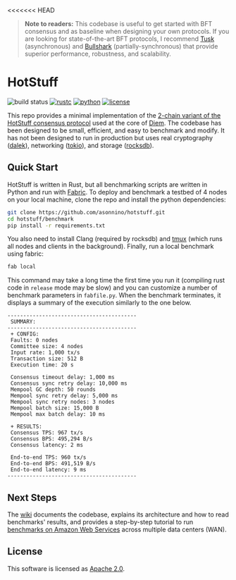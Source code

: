 <<<<<<< HEAD
> **Note to readers:** This codebase is useful to get started with BFT consensus and as baseline when designing your own protocols. If you are looking for state-of-the-art BFT protocols, I recommend [Tusk](https://github.com/asonnino/narwhal) (asynchronous) and [Bullshark](https://github.com/asonnino/narwhal/tree/bullshark) (partially-synchronous) that provide superior performance, robustness, and scalability.

# HotStuff

![build status](https://img.shields.io/github/actions/workflow/status/asonnino/hotstuff/rust.yml?style=flat-square&logo=GitHub&logoColor=white&link=https%3A%2F%2Fgithub.com%2Fasonnino%2Fhotstuff%2Factions)
[![rustc](https://img.shields.io/badge/rustc-1.64+-blue?style=flat-square&logo=rust)](https://www.rust-lang.org)
[![python](https://img.shields.io/badge/python-3.9-blue?style=flat-square&logo=python&logoColor=white)](https://www.python.org/downloads/release/python-390/)
[![license](https://img.shields.io/badge/license-Apache-blue.svg?style=flat-square)](LICENSE)

This repo provides a minimal implementation of the [2-chain variant of the HotStuff consensus protocol](https://arxiv.org/abs/2106.10362) used at the core of [Diem](https://www.diem.com/en-us/). The codebase has been designed to be small, efficient, and easy to benchmark and modify. It has not been designed to run in production but uses real cryptography ([dalek](https://doc.dalek.rs/ed25519_dalek)), networking ([tokio](https://docs.rs/tokio)), and storage ([rocksdb](https://docs.rs/rocksdb)).

## Quick Start

HotStuff is written in Rust, but all benchmarking scripts are written in Python and run with [Fabric](http://www.fabfile.org/).
To deploy and benchmark a testbed of 4 nodes on your local machine, clone the repo and install the python dependencies:

```bash
git clone https://github.com/asonnino/hotstuff.git
cd hotstuff/benchmark
pip install -r requirements.txt
```

You also need to install Clang (required by rocksdb) and [tmux](https://linuxize.com/post/getting-started-with-tmux/#installing-tmux) (which runs all nodes and clients in the background). Finally, run a local benchmark using fabric:

```bash
fab local
```

This command may take a long time the first time you run it (compiling rust code in `release` mode may be slow) and you can customize a number of benchmark parameters in `fabfile.py`. When the benchmark terminates, it displays a summary of the execution similarly to the one below.

```text
-----------------------------------------
 SUMMARY:
-----------------------------------------
 + CONFIG:
 Faults: 0 nodes
 Committee size: 4 nodes
 Input rate: 1,000 tx/s
 Transaction size: 512 B
 Execution time: 20 s

 Consensus timeout delay: 1,000 ms
 Consensus sync retry delay: 10,000 ms
 Mempool GC depth: 50 rounds
 Mempool sync retry delay: 5,000 ms
 Mempool sync retry nodes: 3 nodes
 Mempool batch size: 15,000 B
 Mempool max batch delay: 10 ms

 + RESULTS:
 Consensus TPS: 967 tx/s
 Consensus BPS: 495,294 B/s
 Consensus latency: 2 ms

 End-to-end TPS: 960 tx/s
 End-to-end BPS: 491,519 B/s
 End-to-end latency: 9 ms
-----------------------------------------
```

## Next Steps

The [wiki](https://github.com/asonnino/hotstuff/wiki) documents the codebase, explains its architecture and how to read benchmarks' results, and provides a step-by-step tutorial to run [benchmarks on Amazon Web Services](https://github.com/asonnino/hotstuff/wiki/AWS-Benchmarks) across multiple data centers (WAN).

## License

This software is licensed as [Apache 2.0](LICENSE).

